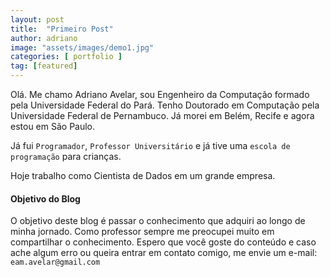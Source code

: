 ```yaml
---
layout: post
title:  "Primeiro Post"
author: adriano
image: "assets/images/demo1.jpg"
categories: [ portfolio ]
tag: [featured]
---
```


Olá. Me chamo Adriano Avelar, sou Engenheiro da Computação formado pela Universidade Federal do Pará. 
Tenho Doutorado em Computação pela Universidade Federal de Pernambuco. Já morei em Belém, Recife e agora estou em São Paulo.

Já fui `Programador`, `Professor Universitário` e já tive uma `escola de programação` para crianças. 

Hoje trabalho como Cientista de Dados em um grande empresa. 

#### Objetivo do Blog

O objetivo deste blog é passar o conhecimento que adquiri ao longo de minha jornado. Como professor sempre me preocupei muito em compartilhar o conhecimento. Espero que você goste do conteúdo e caso ache algum erro ou queira entrar em contato comigo, me envie um e-mail: `eam.avelar@gmail.com`


